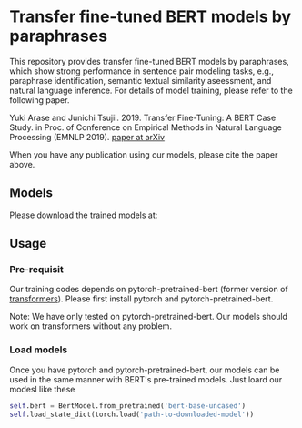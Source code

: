 # Transfer fine-tuned BERT models by paraphrases
This repository provides transfer fine-tuned BERT models by paraphrases, which show strong performance in sentence pair modeling tasks, e.g., paraphrase identification, semantic textual similarity aseessment, and natural language inference.
For details of model training, please refer to the following paper.

Yuki Arase and Junichi Tsujii. 2019. Transfer Fine-Tuning: A BERT Case Study. in Proc. of Conference on Empirical Methods in Natural Language Processing (EMNLP 2019). [paper at arXiv](https://arxiv.org/abs/1909.00931)

When you have any publication using our models, please cite the paper above.

## Models
Please download the trained models at: 

## Usage
### Pre-requisit
Our training codes depends on pytorch-pretrained-bert (former version of [transformers](https://github.com/huggingface/transformers)).
Please first install pytorch and pytorch-pretrained-bert. 

Note: We have only tested on pytorch-pretrained-bert. Our models should work on transformers without any problem.

### Load models
Once you have pytorch and pytorch-pretrained-bert, our models can be used in the same manner with BERT's pre-trained models. 
Just loard our modesl like these
```python
self.bert = BertModel.from_pretrained('bert-base-uncased')
self.load_state_dict(torch.load('path-to-downloaded-model'))
```
